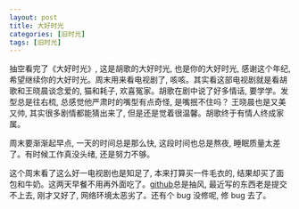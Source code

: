 ```yaml
---
layout: post
title: 大好时光
categories: [旧时光]
tags: [旧时光]
---
```


抽空看完了《大好时光》, 这是胡歌的大好时光, 也是你的大好时光, 感谢这个年纪, 希望继续你的大好时光。周末用来看电视剧了, 咳咳。其实看这部电视剧就是看胡歌和王晓晨谈念爱的, 猫和耗子, 欢喜冤家。胡歌在剧中说了好多情话, 要学学。发型总是往右梳, 总感觉他严肃时的嘴型有点奇怪, 是嘴抿不住吗？ 王晓晨也是又美又帅,  其实很多剧情都能猜出来了, 但是还是觉着很温馨。胡歌终于有情人终成家属。

周末要渐渐起早点, 一天的时间总是那么快, 这段时间也总是熬夜, 睡眠质量太差了。有时候工作真没头绪, 还是努力不够。

这个周末看了这么好一电视剧也是知足了, 本来打算买一件毛衣的, 结果却买了面包和牛奶。这两天早餐不用再外面吃了。[github]()总是抽风, 最近写的东西老是提交不上去, 刚才又好了, 网络环境太恶劣了。还有个 bug 没修呢, 修 bug 去了。

